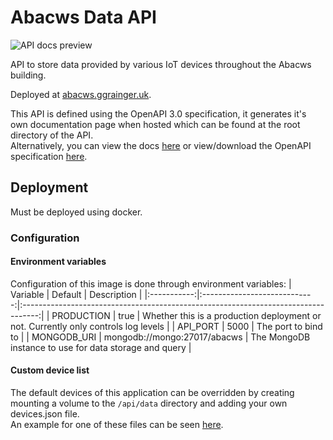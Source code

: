 # Abacws Data API
![API docs preview](../.github/previews/api.png)

API to store data provided by various IoT devices throughout the Abacws building.

Deployed at [abacws.ggrainger.uk](https://abacws.ggrainger.uk/api).

This API is defined using the OpenAPI 3.0 specification, it generates it's own documentation page when hosted which can be found at the root directory of the API.\
Alternatively, you can view the docs [here](https://abacws.ggrainger.uk/api) or view/download the OpenAPI specification [here](https://abacws.ggrainger.uk/api/openapi.json).

## Deployment
Must be deployed using docker.

### Configuration
#### Environment variables
Configuration of this image is done through environment variables:
| Variable    | Default                      | Description                                                                        |
|:-----------:|:----------------------------:|:----------------------------------------------------------------------------------:|
| PRODUCTION  | true                         | Whether this is a production deployment or not. Currently only controls log levels |
| API_PORT    | 5000                         | The port to bind to                                                                |
| MONGODB_URI | mongodb://mongo:27017/abacws | The MongoDB instance to use for data storage and query                             |

#### Custom device list
The default devices of this application can be overridden by creating mounting a volume to the `/api/data` directory and adding your own devices.json file.\
An example for one of these files can be seen [here](./src/api/data/devices.json).
